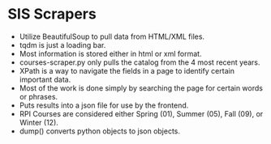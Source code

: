 # SIS Scrapers

* Utilize BeautifulSoup to pull data from HTML/XML files.
* tqdm is just a loading bar.
* Most information is stored either in html or xml format.
* courses-scraper.py only pulls the catalog from the 4 most recent years.
* XPath is a way to navigate the fields in a page to identify certain important data.
* Most of the work is done simply by searching the page for certain words or phrases.
* Puts results into a json file for use by the frontend.
* RPI Courses are considered either Spring (01), Summer (05), Fall (09), or Winter (12).
* dump() converts python objects to json objects.
